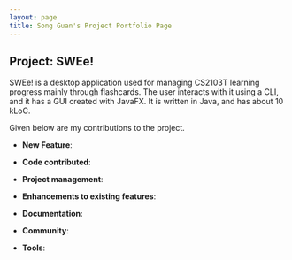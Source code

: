 ```yaml
---
layout: page
title: Song Guan's Project Portfolio Page
---
```


## Project: SWEe!

SWEe! is a desktop application used for managing CS2103T learning progress mainly through flashcards. The user interacts with it using a CLI, and it has a GUI created with JavaFX. It is written in Java, and has about 10 kLoC.

Given below are my contributions to the project.

* **New Feature**:
* **Code contributed**: 

* **Project management**:

* **Enhancements to existing features**:

* **Documentation**:

* **Community**:

* **Tools**:
